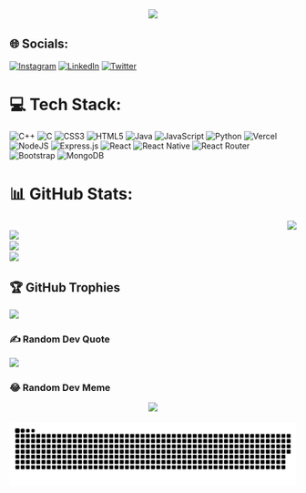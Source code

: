 <div align="center">
  <img height="" src="https://64.media.tumblr.com/7b4391bbfed2af6764fec491eab08b57/3142cd28c78e9e5a-0d/s1280x1920/babb6de81f0f798f188e236702f9f96f598caa8e.gif"  />
</div>

## 🌐 Socials:
[![Instagram](https://img.shields.io/badge/Instagram-%23E4405F.svg?logo=Instagram&logoColor=white)](https://instagram.com/_priyanshu.butola) [![LinkedIn](https://img.shields.io/badge/LinkedIn-%230077B5.svg?logo=linkedin&logoColor=white)](https://linkedin.com/in/priyanshu-butola-7347a21a5) [![Twitter](https://img.shields.io/badge/Twitter-%231DA1F2.svg?logo=Twitter&logoColor=white)](https://twitter.com/priyanshubutola) 

# 💻 Tech Stack:
![C++](https://img.shields.io/badge/c++-%2300599C.svg?style=for-the-badge&logo=c%2B%2B&logoColor=white) ![C](https://img.shields.io/badge/c-%2300599C.svg?style=for-the-badge&logo=c&logoColor=white) ![CSS3](https://img.shields.io/badge/css3-%231572B6.svg?style=for-the-badge&logo=css3&logoColor=white) ![HTML5](https://img.shields.io/badge/html5-%23E34F26.svg?style=for-the-badge&logo=html5&logoColor=white) ![Java](https://img.shields.io/badge/java-%23ED8B00.svg?style=for-the-badge&logo=java&logoColor=white) ![JavaScript](https://img.shields.io/badge/javascript-%23323330.svg?style=for-the-badge&logo=javascript&logoColor=%23F7DF1E) ![Python](https://img.shields.io/badge/python-3670A0?style=for-the-badge&logo=python&logoColor=ffdd54) ![Vercel](https://img.shields.io/badge/vercel-%23000000.svg?style=for-the-badge&logo=vercel&logoColor=white) ![NodeJS](https://img.shields.io/badge/node.js-6DA55F?style=for-the-badge&logo=node.js&logoColor=white) ![Express.js](https://img.shields.io/badge/express.js-%23404d59.svg?style=for-the-badge&logo=express&logoColor=%2361DAFB) ![React](https://img.shields.io/badge/react-%2320232a.svg?style=for-the-badge&logo=react&logoColor=%2361DAFB) ![React Native](https://img.shields.io/badge/react_native-%2320232a.svg?style=for-the-badge&logo=react&logoColor=%2361DAFB) ![React Router](https://img.shields.io/badge/React_Router-CA4245?style=for-the-badge&logo=react-router&logoColor=white) ![Bootstrap](https://img.shields.io/badge/bootstrap-%23563D7C.svg?style=for-the-badge&logo=bootstrap&logoColor=white) ![MongoDB](https://img.shields.io/badge/MongoDB-%234ea94b.svg?style=for-the-badge&logo=mongodb&logoColor=white)
# 📊 GitHub Stats:
<img align="right" height="250" src="https://media.giphy.com/media/lpHQvZu6stHKo/giphy.gif"  /> </br>
![](https://github-readme-stats.vercel.app/api?username=rampantvoid&theme=nightowl&hide_border=false&include_all_commits=false&count_private=false)<br/>
![](https://github-readme-streak-stats.herokuapp.com/?user=rampantvoid&theme=nightowl&hide_border=false)<br/>
![](https://github-readme-stats.vercel.app/api/top-langs/?username=rampantvoid&theme=nightowl&hide_border=false&include_all_commits=false&count_private=false&layout=compact)

## 🏆 GitHub Trophies
![](https://github-profile-trophy.vercel.app/?username=rampantvoid&theme=radical&no-frame=false&no-bg=true&margin-w=4)

### ✍️ Random Dev Quote
![](https://quotes-github-readme.vercel.app/api?type=horizontal&theme=radical)

### 😂 Random Dev Meme
<div align="center">
  <img src='https://randommeme-five.vercel.app/' style="height: 400px;"/>
</div>


<br clear="both">

<img src="https://raw.githubusercontent.com/rampantvoid/rampantvoid/output/github-snake-dark.svg" alt="Snake animation" />



